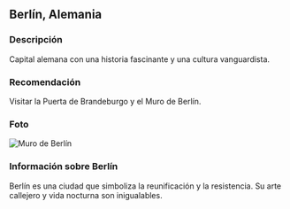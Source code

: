 ## Berlín, Alemania
### Descripción
Capital alemana con una historia fascinante y una cultura vanguardista.
### Recomendación
Visitar la Puerta de Brandeburgo y el Muro de Berlín.
### Foto
![Muro de Berlín](https://www.laguiadeberlin.com/wp-content/uploads/2018/05/muro-berlin-480.jpg)

### Información sobre Berlín
Berlín es una ciudad que simboliza la reunificación y la resistencia. Su arte callejero y vida nocturna son inigualables.
